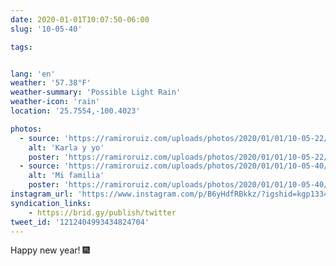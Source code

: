 ```yaml
---
date: 2020-01-01T10:07:50-06:00
slug: '10-05-40'

tags:


lang: 'en'
weather: '57.38°F'
weather-summary: 'Possible Light Rain'
weather-icon: 'rain'
location: '25.7554,-100.4023'

photos:
  - source: 'https://ramiroruiz.com/uploads/photos/2020/01/01/10-05-22/karla-y-yo.jpg'
    alt: 'Karla y yo'
    poster: 'https://ramiroruiz.com/uploads/photos/2020/01/01/10-05-22/poster.'
  - source: 'https://ramiroruiz.com/uploads/photos/2020/01/01/10-05-40/mi-familia.jpg'
    alt: 'Mi familia'
    poster: 'https://ramiroruiz.com/uploads/photos/2020/01/01/10-05-40/poster.'
instagram_url: 'https://www.instagram.com/p/B6yHdfRBkkz/?igshid=kgp1334elu45'
syndication_links:
    - https://brid.gy/publish/twitter
tweet_id: '1212404993434824704'
---
```

Happy new year! 🎆